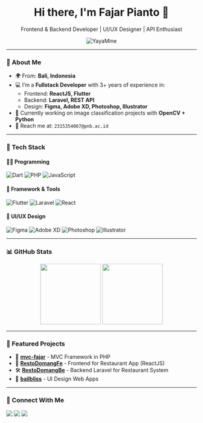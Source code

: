 <h1 align="center">Hi there, I'm Fajar Pianto 👋</h1>
<p align="center">Frontend & Backend Developer | UI/UX Designer | API Enthusiast</p>

<p align="center">
  <img src="https://komarev.com/ghpvc/?username=YayaMine&label=Profile%20views&color=0e75b6&style=flat" alt="YayaMine" />
</p>

---

### 🧠 About Me

- 🌍 From: **Bali, Indonesia**
- 💻 I’m a **Fullstack Developer** with 3+ years of experience in:
  - Frontend: **ReactJS, Flutter**
  - Backend: **Laravel, REST API**
  - Design: **Figma, Adobe XD, Photoshop, Illustrator**
- 🧪 Currently working on image classification projects with **OpenCV + Python**
- 📧 Reach me at: `2315354067@pnb.ac.id`

---

### 🚀 Tech Stack

#### 👨‍💻 Programming
![Dart](https://img.shields.io/badge/-Dart-0175C2?style=flat-square&logo=dart&logoColor=white)
![PHP](https://img.shields.io/badge/-PHP-777BB4?style=flat-square&logo=php&logoColor=white)
![JavaScript](https://img.shields.io/badge/-JavaScript-F7DF1E?style=flat-square&logo=javascript&logoColor=black)

#### 📱 Framework & Tools
![Flutter](https://img.shields.io/badge/-Flutter-02569B?style=flat-square&logo=flutter&logoColor=white)
![Laravel](https://img.shields.io/badge/-Laravel-FF2D20?style=flat-square&logo=laravel&logoColor=white)
![React](https://img.shields.io/badge/-React-20232A?style=flat-square&logo=react&logoColor=61DAFB)

#### 🎨 UI/UX Design
![Figma](https://img.shields.io/badge/-Figma-F24E1E?style=flat-square&logo=figma&logoColor=white)
![Adobe XD](https://img.shields.io/badge/-Adobe%20XD-FF61F6?style=flat-square&logo=adobexd&logoColor=white)
![Photoshop](https://img.shields.io/badge/-Photoshop-31A8FF?style=flat-square&logo=adobephotoshop&logoColor=white)
![Illustrator](https://img.shields.io/badge/-Illustrator-FF9A00?style=flat-square&logo=adobeillustrator&logoColor=white)

---

### 📊 GitHub Stats

<p align="center">
  <img src="https://github-readme-stats.vercel.app/api?username=YayaMine&show_icons=true&theme=tokyonight&hide_title=true&count_private=true" height="160"/>
  <img src="https://github-readme-stats.vercel.app/api/top-langs/?username=YayaMine&layout=compact&theme=tokyonight" height="160"/>
</p>

---

### 🧩 Featured Projects

- 🔧 **[mvc-fajar](https://github.com/YayaMine/mvc-fajar)** - MVC Framework in PHP
- 📱 **[RestoDomangFe](https://github.com/YayaMine/RestoDomangFe)** - Frontend for Restaurant App (ReactJS)
- 🛠️ **[RestoDomangBe](https://github.com/YayaMine/RestoDomangBe)** - Backend Laravel for Restaurant System
- 🎨 **[bailbliss](https://github.com/YayaMine/bailbliss)** - UI Design Web Apps

---

### 🔗 Connect With Me

<p>
  <a href="mailto:2315354067@pnb.ac.id"><img src="https://img.shields.io/badge/-Email-red?style=flat-square&logo=gmail&logoColor=white"></a>
  <a href="https://www.linkedin.com/in/fajarpianto" target="_blank"><img src="https://img.shields.io/badge/-LinkedIn-blue?style=flat-square&logo=linkedin&logoColor=white"></a>
  <a href="https://github.com/YayaMine"><img src="https://img.shields.io/badge/-GitHub-black?style=flat-square&logo=github&logoColor=white"></a>
</p>
